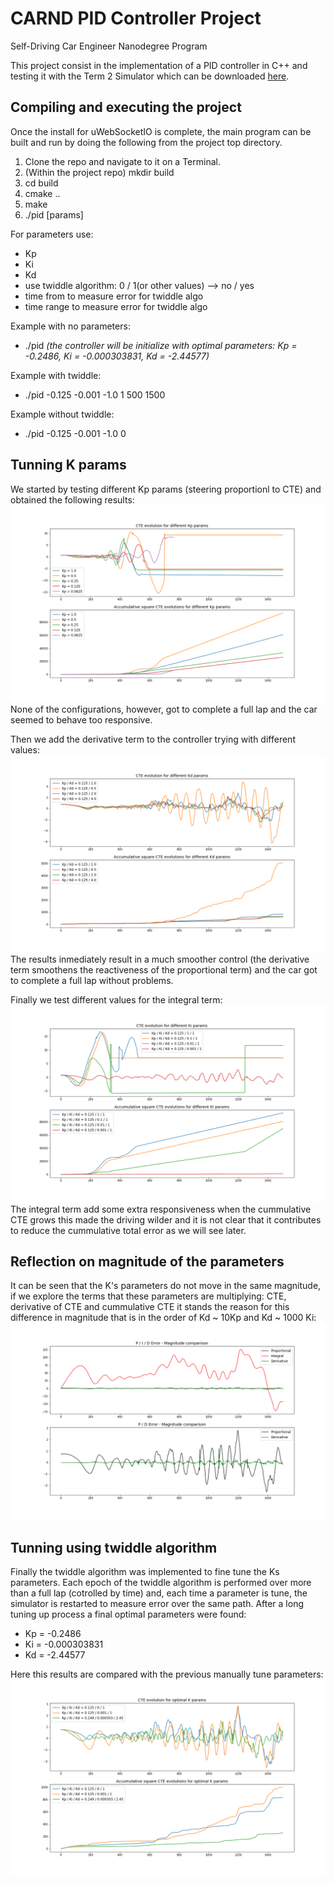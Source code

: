 # CARND PID Controller Project

[//]: # (Image References)

[image1]: ./report_images/Kp-params.png "Kp-params"
[image2]: ./report_images/Kd-params.png "Kd-params"
[image3]: ./report_images/Ki-params.png "Ki-params"
[image4]: ./report_images/optimal-params.png "Optimal-params"
[image5]: ./report_images/PID-magnitude-comparison.png "PID-magnitude-comparison"

Self-Driving Car Engineer Nanodegree Program

This project consist in the implementation of a PID controller in C++ and testing it with the Term 2 Simulator which can be downloaded [here](https://github.com/udacity/self-driving-car-sim/releases).


## Compiling and executing the project

Once the install for uWebSocketIO is complete, the main program can be built and run by doing the following from the project top directory.

1. Clone the repo and navigate to it on a Terminal.
2. (Within the project repo) mkdir build
3. cd build
4. cmake ..
5. make
6. ./pid [params]

For parameters use:
- Kp
- Ki
- Kd
- use twiddle algorithm: 0 / 1(or other values) --> no / yes
- time from to measure error for twiddle algo
- time range to measure error for twiddle algo

Example with no parameters:
- ./pid _(the controller will be initialize with optimal parameters: Kp = -0.2486, Ki = -0.000303831, Kd = -2.44577)_

Example with twiddle:
- ./pid -0.125 -0.001 -1.0 1 500 1500

Example without twiddle:
- ./pid -0.125 -0.001 -1.0 0


## Tunning K params

We started by testing different Kp params (steering proportionl to CTE) and obtained the following results:
![alt text][image1]
None of the configurations, however, got to complete a full lap and the car seemed to behave too responsive.

Then we add the derivative term to the controller trying with different values:
![alt text][image2]
The results inmediately result in a much smoother control (the derivative term smoothens the reactiveness of the proportional term) and the car got to complete a full lap without problems.

Finally we test different values for the integral term:
![alt text][image3]
The integral term add some extra responsiveness when the cummulative CTE grows this made the driving wilder and it is not clear that it contributes to reduce the cummulative total error as we will see later.

## Reflection on magnitude of the parameters
It can be seen that the K's parameters do not move in the same magnitude, if we explore the terms that these parameters are multiplying: CTE, derivative of CTE and cummulative CTE it stands the reason for this difference in magnitude that is in the order of Kd ~ 10Kp and Kd ~ 1000 Ki:
![alt text][image5]

## Tunning using twiddle algorithm
Finally the twiddle algorithm was implemented to fine tune the Ks parameters. Each epoch of the twiddle algorithm is performed over more than a full lap (cotrolled by time) and, each time a parameter is tune, the simulator is restarted to measure error over the same path. After a long tuning up process a final optimal parameters were found:
- Kp = -0.2486 
- Ki = -0.000303831
- Kd = -2.44577

Here this results are compared with the previous manually tune parameters:
![alt text][image4]